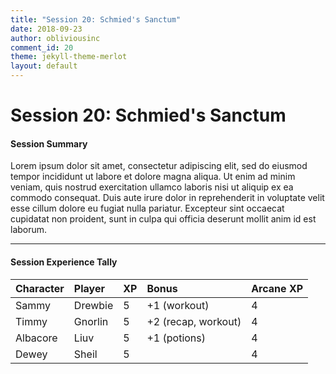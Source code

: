 ```yaml
---
title: "Session 20: Schmied's Sanctum"
date: 2018-09-23
author: obliviousinc
comment_id: 20
theme: jekyll-theme-merlot
layout: default
---
```


# Session 20: Schmied's Sanctum

#### Session Summary

Lorem ipsum dolor sit amet, consectetur adipiscing elit, sed do eiusmod tempor incididunt ut labore et dolore magna aliqua. Ut enim ad minim veniam, quis nostrud exercitation ullamco laboris nisi ut aliquip ex ea commodo consequat. Duis aute irure dolor in reprehenderit in voluptate velit esse cillum dolore eu fugiat nulla pariatur. Excepteur sint occaecat cupidatat non proident, sunt in culpa qui officia deserunt mollit anim id est laborum.

* * *

#### Session Experience Tally

| Character | Player  | XP  | Bonus               | Arcane XP |
|:--------- |:------- |:--- |:------------------- |:--------- |
| Sammy     | Drewbie | 5   | +1 (workout)        | 4         |
| Timmy     | Gnorlin | 5   | +2 (recap, workout) | 4         |
| Albacore  | Liuv    | 5   | +1 (potions)        | 4         |
| Dewey     | Sheil   | 5   |                     | 4         |